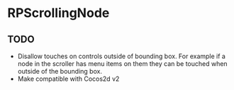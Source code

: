 RPScrollingNode
===============

TODO
------------
* Disallow touches on controls outside of bounding box.  For example if a node in the scroller has menu items on them they can be touched when outside of the bounding box.
* Make compatible with Cocos2d v2
